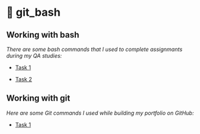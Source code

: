 # 📄 git_bash
## **Working with bash** ## 

_There are some bash commands that I used to complete assignmants during my QA studies:_

- [Task 1](https://github.com/natlaxmat/git_bash/blob/main/bash1.txt)

- [Task 2](https://github.com/natlaxmat/git_bash/blob/main/bash2.txt)

## **Working with git** ##

_Here are some Git commands I used while building my portfolio on GitHub:_

- [Task 1](https://github.com/natlaxmat/git_bash/blob/main/github.txt)
